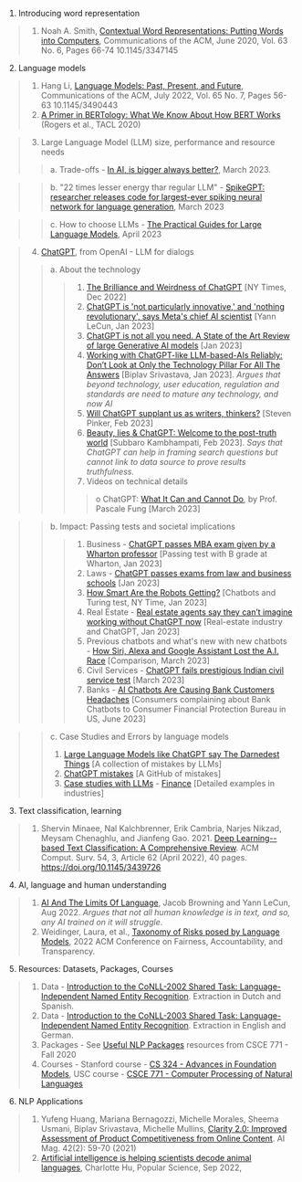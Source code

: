 1. Introducing word representation 
> 1. Noah A. Smith, [Contextual Word Representations: Putting Words into Computers](https://cacm.acm.org/magazines/2020/6/245162-contextual-word-representations/fulltext), Communications of the ACM, June 2020, Vol. 63 No. 6, Pages 66-74
10.1145/3347145 


2. Language models
> 1. Hang Li, [Language Models: Past, Present, and Future](https://cacm.acm.org/magazines/2022/7/262080-language-models/fulltext), Communications of the ACM, July 2022, Vol. 65 No. 7, Pages 56-63
10.1145/3490443
> 2. [A Primer in BERTology: What We Know About How BERT Works](https://aclanthology.org/2020.tacl-1.54) (Rogers et al., TACL 2020)

> 3. Large Language Model (LLM) size, performance and resource needs 
> > a. Trade-offs - [In AI, is bigger always better?](https://www.nature.com/articles/d41586-023-00641-w), March 2023.

> > b. "22 times lesser energy thar regular LLM"  - [SpikeGPT: researcher releases code for largest-ever spiking neural network for language generation](https://news.ucsc.edu/2023/03/eshraghian-spikegpt.html), March 2023

> > c. How  to choose LLMs - [The Practical Guides for Large Language Models](https://github.com/Mooler0410/LLMsPracticalGuide), April 2023

> 4. [ChatGPT](https://openai.com/blog/chatgpt/), from OpenAI - LLM for dialogs
> > a. About the technology
> > > 1. [The Brilliance and Weirdness of ChatGPT](https://www.nytimes.com/2022/12/05/technology/chatgpt-ai-twitter.html) [NY Times, Dec 2022]
> > > 2. [ChatGPT is 'not particularly innovative,' and 'nothing revolutionary', says Meta's chief AI scientist](https://www.zdnet.com/article/chatgpt-is-not-particularly-innovative-and-nothing-revolutionary-says-metas-chief-ai-scientist/) [Yann LeCun, Jan 2023]
> > > 3. [ChatGPT is not all you need. A State of the Art Review of large Generative AI models](https://arxiv.org/abs/2301.04655) [Jan 2023]
> > > 4. [Working with ChatGPT-like LLM-based-AIs Reliably: Don’t Look at Only the Technology Pillar For All The Answers](https://www.linkedin.com/pulse/working-chatgpt-like-llm-based-ais-reliably-dont-look-srivastava/) [Biplav Srivastava, Jan 2023]. _Argues that beyond technology, user education, regulation and standards are need to mature any technology, and now AI_
> > > 5. [Will ChatGPT supplant us as writers, thinkers?](https://news.harvard.edu/gazette/story/2023/02/will-chatgpt-replace-human-writers-pinker-weighs-in/) [Steven Pinker, Feb 2023]
> > > 6. [Beauty, lies & ChatGPT: Welcome to the post-truth world](https://thehill.com/opinion/technology/3861182-beauty-lies-chatgpt-welcome-to-the-post-truth-world/) [Subbaro Kambhampati, Feb 2023]. _Says that ChatGPT can help in framing search questions but cannot link to data source to prove results truthfulness._
> > > 7. Videos on technical details
> > > > o ChatGPT: [What It Can and Cannot Do](https://www.youtube.com/watch?v=ORoTJZcLXek), by Prof. Pascale Fung [March 2023]

> > b. Impact: Passing tests and societal implications
> > > 1. Business - [ChatGPT passes MBA exam given by a Wharton professor](https://www.nbcnews.com/tech/tech-news/chatgpt-passes-mba-exam-wharton-professor-rcna67036) [Passing test with B grade at Wharton, Jan 2023]
> > > 2. Laws - [ChatGPT passes exams from law and business schools](https://www.cnn.com/2023/01/26/tech/chatgpt-passes-exams/index.html) [Jan 2023]
> > > 3.  [How Smart Are the Robots Getting?](https://www.nytimes.com/2023/01/20/technology/chatbots-turing-test.html) [Chatbots and Turing test, NY Time, Jan 2023]
> > > 4. Real Estate - [Real estate agents say they can’t imagine working without ChatGPT now](https://www.cnn.com/2023/01/28/tech/chatgpt-real-estate/index.html)  [Real-estate industry and ChatGPT, Jan 2023]
> > > 5. Previous chatbots and what's new with new chatbots - [How Siri, Alexa and Google Assistant Lost the A.I. Race](https://www.nytimes.com/2023/03/15/technology/siri-alexa-google-assistant-artificial-intelligence.html) [Comparison, March 2023]
> > > 6. Civil Services - [ChatGPT fails prestigious Indian civil service test](https://www.globalgovernmentforum.com/chatgpt-fails-prestigious-indian-civil-service-test-us-works-to-streamline-citizen-experience-policy-delivery-news-in-brief/) [March 2023]
> > > 7. Banks - [AI Chatbots Are Causing Bank Customers Headaches](https://www.cnet.com/personal-finance/ai-chatbots-are-causing-bank-customers-headaches/) [Consumers complaining about Bank Chatbots to Consumer Financial Protection Bureau in US, June 2023]

> > c. Case Studies and Errors by language models
> > 1. [Large Language Models like ChatGPT say The Darnedest Things](https://garymarcus.substack.com/p/large-language-models-like-chatgpt) [A collection of mistakes by LLMs]
> > 2. [ChatGPT mistakes](https://github.com/giuven95/chatgpt-failure) [A GitHub of mistakes]
> > 3. [Case studies with LLMs](https://github.com/ai4society/LLM-CaseStudies) - [Finance](https://github.com/ai4society/LLM-CaseStudies/tree/main/Finance)  [Detailed examples in industries]

3. Text classification, learning
> 1. Shervin Minaee, Nal Kalchbrenner, Erik Cambria, Narjes Nikzad, Meysam Chenaghlu, and Jianfeng Gao. 2021. [Deep Learning--based Text Classification: A Comprehensive Review](https://dl.acm.org/doi/abs/10.1145/3439726). ACM Comput. Surv. 54, 3, Article 62 (April 2022), 40 pages. https://doi.org/10.1145/3439726

4. AI, language and human understanding
> 1. [AI And The Limits Of Language](https://www.noemamag.com/ai-and-the-limits-of-language/),  Jacob Browning and Yann LeCun, Aug 2022. _Argues that not all human knowledge is in text, and so, any AI trained on it will struggle_.
> 2. Weidinger, Laura, et al., [Taxonomy of Risks posed by Language Models](https://dl.acm.org/doi/10.1145/3531146.3533088), 2022 ACM Conference on Fairness, Accountability, and Transparency.

5. Resources: Datasets, Packages, Courses
> 1. Data - [Introduction to the CoNLL-2002 Shared Task: Language-Independent Named Entity Recognition](https://aclanthology.org/W02-2024/). Extraction in Dutch and Spanish.
> 2. Data - [Introduction to the CoNLL-2003 Shared Task: Language-Independent Named Entity Recognition](https://paperswithcode.com/dataset/conll-2003). Extraction in English and German.
> 3. Packages - See [Useful NLP Packages](https://github.com/biplav-s/course-nl/blob/8f0bb9e50db6706595e6d5ca38c39d31e9bfc77b/resources/UsefulNLPPackages.md) resources from CSCE 771 - Fall 2020
> 4. Courses - Stanford course - [CS 324 - Advances in Foundation Models](https://stanford-cs324.github.io/winter2023/syllabus/), USC course - [CSCE 771 - Computer Processing of Natural Languages](https://sites.google.com/site/biplavsrivastava/teaching/csce-771-computer-processing-of-natural-language)

6. NLP Applications
> 1. Yufeng Huang, Mariana Bernagozzi, Michelle Morales, Sheema Usmani, Biplav Srivastava, Michelle Mullins, [Clarity 2.0: Improved Assessment of Product Competitiveness from Online Content](https://ojs.aaai.org/index.php/aimagazine/article/view/15100). AI Mag. 42(2): 59-70 (2021)
> 2. [Artificial intelligence is helping scientists decode animal languages](https://www.popsci.com/technology/artificial-intelligence-animal-language/), Charlotte Hu, Popular Science, Sep 2022, 
